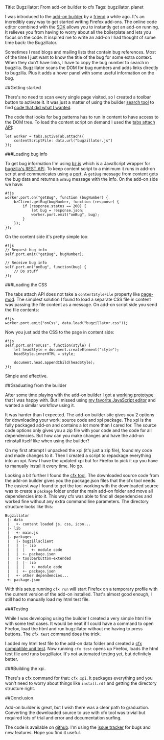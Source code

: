 Title: Bugzillator: From add-on builder to cfx
Tags: bugzillator, planet

I was introduced to the [add-on builder](https://builder.addons.mozilla.org/) by a [friend](https://twitter.com/awfurtado) a while ago. It's an incredibly easy way to get started writing Firefox add-ons. The online code editor combined with the [SDK](https://addons.mozilla.org/en-US/developers/docs/sdk/latest/dev-guide/index.html) allows you to instantly get an add-on running. It relieves you from having to worry about all the boilerplate and lets you focus on the code. It inspired me to write an add-on I had thought of some time back: the Bugzillator.

Sometimes I read blogs and mailing lists that contain bug references. Most of the time I just want to know the title of the bug for some extra context. When they don't have links, I have to copy the bug number to search in bugzilla. Bugzillator scans the DOM for bug numbers and adds links directly to bugzilla. Plus it adds a hover panel with some useful information on the bug.

##Getting started

There's no need to scan every single page visited, so I created a toolbar button to activate it. It was just a matter of using the builder [search tool](https://builder.addons.mozilla.org/search/) to find [code that did what I wanted](https://builder.addons.mozilla.org/package/167058/).

The code that looks for bug patterns has to run in content to have access to the DOM tree. To load the content script on demand I used the [tabs attach API](https://addons.mozilla.org/en-US/developers/docs/sdk/latest/modules/sdk/tabs.html#attach%28options%29):

    let worker = tabs.activeTab.attach({
        contentScriptFile: data.url("bugzillator.js")
    });

###Loading bug info

To get bug information I'm using [bz.js](https://github.com/harthur/bz.js) which is a JavaScript wrapper for [bugzilla's REST API](https://wiki.mozilla.org/Bugzilla:REST_API). To keep content script to a minimum it runs in add-on script and communicates using a [port](https://addons.mozilla.org/en-US/developers/docs/sdk/latest/dev-guide/guides/content-scripts/using-port.html). A `getBug` message from content gets the bug data and returns a `onBug` message with the info. On the add-on side we have:

    #!js
    worker.port.on("getBug", function (bugNumber) {
        bzClient.getBug(bugNumber, function (response) {
            if (response.status == 200) {
                let bug = response.json;
                worker.port.emit("onBug", bug);
            }
        });
    });

On the content side it's pretty simple too:

    #!js
    // Request bug info
    self.port.emit("getBug", bugNumber);

    // Receive bug info
    self.port.on("onBug", function(bug) {
        // Do stuff
    });

###Loading the CSS

The tabs attach API does not take a `contentStyleFile` property like [page-mod](https://addons.mozilla.org/en-US/developers/docs/sdk/latest/modules/sdk/page-mod.html). The simplest solution I found to load a separate CSS file in content was passing the file content as a message. On add-on script side you send the file contents:

    #!js
    worker.port.emit("onCss", data.load("bugzillator.css"));

Now you just add the CSS to the page in content side:

    #!js
    self.port.on("onCss", function(style) {
        let headStyle = document.createElement("style");
        headStyle.innerHTML = style;

        document.head.appendChild(headStyle);
    });

Simple and effective.

##Graduating from the builder

After some time playing with the add-on builder I got a [working prototype](https://builder.addons.mozilla.org/package/207471/latest/) that I was happy with. But I missed using [my favorite JavaScript editor](http://www.jetbrains.com/webstorm/) and wanted a similar workflow using it.

It was harder than I expected. The add-on builder site gives you 2 options for downloading your work: source code and xpi package. The xpi is the fully packaged add-on and contains a lot more than I cared for. The source code options only gives you a zip file with your code and the code for all dependencies. But how can you make changes and have the add-on reinstall itself like when using the builder?

On my first attempt I unpacked the xpi (it's just a zip file), found my code and made changes to it. Then I created a script to repackage everything into an xpi. Now I have the updated xpi but for Firefox to pick it up you have to manually install it every time. No go.

Looking a bit further I found the [cfx tool](https://addons.mozilla.org/en-US/developers/docs/sdk/latest/dev-guide/cfx-tool.html). The downloaded source code from the add-on builder gives you the package.json files that the cfx tool needs. The easiest way I found to get the tool working with the downloaded source was to create a `package` folder under the main add-on folder and move all dependencies into it. This way cfx was able to find all dependencies and worked fine without any extra command line parameters. The directory structure looks like this:

    Bugzillator
     |- data
     |   +- content loaded js, css, icon...
     |- lib
     |   +- main.js
     |- packages
     |   |- bugzillaclient
     |   |  |- lib
     |   |  |   +- module code
     |   |  +- package.json
     |   |- toolbarbutton-extended
     |   |  |- lib
     |   |  |   +- module code
     |   |  +- package.json
     |   +- other dependencies...
     +- package.json

With this setup running `cfx run` will start Firefox on a temporary profile with the current version of the add-on installed. That's almost good enough, I still had to manually load my html test file.

###Testing

While I was developing using the builder I created a very simple html file with some test cases. It would be neat if I could have a command to open Firefox, load the html and run bugzillator without me having to press buttons. The `cfx test` command does the trick.

I added my html test file to the add-on data folder and created a [cfx compatible unit test](https://addons.mozilla.org/en-US/developers/docs/sdk/latest/dev-guide/tutorials/unit-testing.html). Now running `cfx test` opens up Firefox, loads the html test file and runs bugzillator. It's not automated testing yet, but definitely better.

###Building the xpi.

There's a cfx command for that: `cfx xpi`. It packages everything and you won't need to worry about things like `install.rdf` and getting the directory structure right.

##Conclusion

Add-on builder is great, but I wish there was a clear path to graduation. Converting the downloaded source to use with cfx tool was trivial but required lots of trial and error and documentation surfing.

The code is available on [github](https://github.com/rodms10/bugzillator). I'm using the [issue tracker](https://github.com/rodms10/bugzillator/issues?state=open) for bugs and new features. Hope you find it useful.